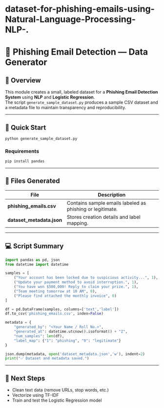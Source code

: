 # dataset-for-phishing-emails-using-Natural-Language-Processing-NLP-.
# 🧠 Phishing Email Detection — Data Generator

## 📝 Overview  
This module creates a small, labeled dataset for a **Phishing Email Detection System** using **NLP** and **Logistic Regression**.  
The script `generate_sample_dataset.py` produces a sample CSV dataset and a metadata file to maintain transparency and reproducibility.

---

## 🚀 Quick Start  

```bash
python generate_sample_dataset.py
```

### Requirements  
```bash
pip install pandas
```

---

## 📁 Files Generated  

| File | Description |
|------|--------------|
| **phishing_emails.csv** | Contains sample emails labeled as phishing or legitimate. |
| **dataset_metadata.json** | Stores creation details and label mapping. |

---

## 💻 Script Summary  

```python
import pandas as pd, json
from datetime import datetime

samples = [
    ("Your account has been locked due to suspicious activity...", 1),
    ("Update your payment method to avoid interruption.", 1),
    ("You have won $500,000! Reply to claim your prize.", 1),
    ("Team meeting tomorrow at 10 AM", 0),
    ("Please find attached the monthly invoice", 0)
]

df = pd.DataFrame(samples, columns=['text','label'])
df.to_csv('phishing_emails.csv', index=False)

metadata = {
    "generated_by": "<Your Name / Roll No.>",
    "generated_at": datetime.utcnow().isoformat() + "Z",
    "num_samples": len(df),
    "label_map": {"1": "phishing", "0": "legitimate"}
}

json.dump(metadata, open('dataset_metadata.json','w'), indent=2)
print("✅ Dataset and metadata saved.")
```

---

## 🔄 Next Steps  
- Clean text data (remove URLs, stop words, etc.)  
- Vectorize using TF-IDF  
- Train and test the Logistic Regression model  
